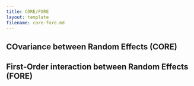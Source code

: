 ```yaml
---
title: CORE/FORE
layout: template
filename: core-fore.md
---
```


## COvariance between Random Effects (CORE)


## First-Order interaction between Random Effects (FORE)

